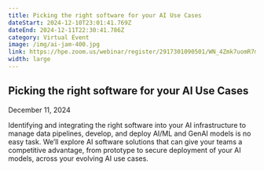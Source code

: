 ```yaml
---
title: Picking the right software for your AI Use Cases
dateStart: 2024-12-10T23:01:41.769Z
dateEnd: 2024-12-11T22:30:41.786Z
category: Virtual Event
image: /img/ai-jam-400.jpg
link: https://hpe.zoom.us/webinar/register/2917301090501/WN_4Zmk7uomR7mkoHCijAr5Rg
width: large
---
```

## Picking the right software for your AI Use Cases

December 11, 2024

Identifying and integrating the right software into your AI infrastructure to manage data pipelines, develop, and deploy AI/ML and GenAI models is no easy task. We’ll explore AI software solutions that can give your teams a competitive advantage, from prototype to secure deployment of your AI models, across your evolving AI use cases.

